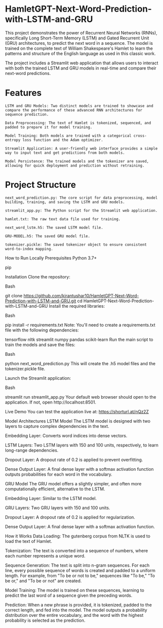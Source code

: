 # HamletGPT-Next-Word-Prediction-with-LSTM-and-GRU

This project demonstrates the power of Recurrent Neural Networks (RNNs), specifically Long Short-Term Memory (LSTM) and Gated Recurrent Unit (GRU) architectures, to predict the next word in a sequence. The model is trained on the complete text of William Shakespeare's Hamlet to learn the patterns and structure of the English language as used in this classic work.

The project includes a Streamlit web application that allows users to interact with both the trained LSTM and GRU models in real-time and compare their next-word predictions.

# Features
    LSTM and GRU Models: Two distinct models are trained to showcase and compare the performance of these advanced RNN architectures for sequence prediction.

    Data Preprocessing: The text of Hamlet is tokenized, sequenced, and padded to prepare it for model training.

    Model Training: Both models are trained with a categorical cross-entropy loss function and the Adam optimizer.

    Streamlit Application: A user-friendly web interface provides a simple way to input text and get predictions from both models.

    Model Persistence: The trained models and the tokenizer are saved, allowing for quick deployment and prediction without retraining.

# Project Structure
    next_word_prediction.py: The core script for data preprocessing, model building, training, and saving the LSTM and GRU models.

    streamlit_app.py: The Python script for the Streamlit web application.

    hamlet.txt: The raw text data file used for training.

    next_word_lstm.h5: The saved LSTM model file.

    GRU-MODEL.h5: The saved GRU model file.

    tokenizer.pickle: The saved tokenizer object to ensure consistent word-to-index mapping.

How to Run Locally
Prerequisites
Python 3.7+

pip

Installation
Clone the repository:

Bash

git clone https://github.com/kirantushar10/HamletGPT-Next-Word-Prediction-with-LSTM-and-GRU.git
cd HamletGPT-Next-Word-Prediction-with-LSTM-and-GRU
Install the required libraries:

Bash

pip install -r requirements.txt
Note: You'll need to create a requirements.txt file with the following dependencies:

tensorflow
nltk
streamlit
numpy
pandas
scikit-learn
Run the main script to train the models and save the files:

Bash

python next_word_prediction.py
This will create the .h5 model files and the tokenizer.pickle file.

Launch the Streamlit application:

Bash

streamlit run streamlit_app.py
Your default web browser should open to the application. If not, open http://localhost:8501.

Live Demo
You can test the application live at: https://shorturl.at/nQz2Z

Model Architectures
LSTM Model
The LSTM model is designed with two layers to capture complex dependencies in the text.

Embedding Layer: Converts word indices into dense vectors.

LSTM Layers: Two LSTM layers with 150 and 100 units, respectively, to learn long-range dependencies.

Dropout Layer: A dropout rate of 0.2 is applied to prevent overfitting.

Dense Output Layer: A final dense layer with a softmax activation function outputs probabilities for each word in the vocabulary.

GRU Model
The GRU model offers a slightly simpler, and often more computationally efficient, alternative to the LSTM.

Embedding Layer: Similar to the LSTM model.

GRU Layers: Two GRU layers with 150 and 100 units.

Dropout Layer: A dropout rate of 0.2 is applied for regularization.

Dense Output Layer: A final dense layer with a softmax activation function.

How it Works
Data Loading: The gutenberg corpus from NLTK is used to load the text of Hamlet.

Tokenization: The text is converted into a sequence of numbers, where each number represents a unique word.

Sequence Generation: The text is split into n-gram sequences. For each line, every possible sequence of words is created and padded to a uniform length. For example, from "To be or not to be," sequences like "To be," "To be or," and "To be or not" are created.

Model Training: The model is trained on these sequences, learning to predict the last word of a sequence given the preceding words.

Prediction: When a new phrase is provided, it is tokenized, padded to the correct length, and fed into the model. The model outputs a probability distribution over the entire vocabulary, and the word with the highest probability is selected as the prediction.
